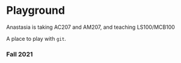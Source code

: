 # Playground
Anastasia is taking AC207 and AM207, and teaching LS100/MCB100

A place to play with `git`.

### Fall 2021
